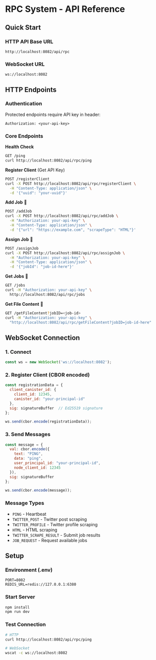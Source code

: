 # RPC System - API Reference

## Quick Start

### HTTP API Base URL
```
http://localhost:8082/api/rpc
```

### WebSocket URL
```
ws://localhost:8082
```

## HTTP Endpoints

### Authentication
Protected endpoints require API key in header:
```
Authorization: <your-api-key>
```

### Core Endpoints

**Health Check**
```bash
GET /ping
curl http://localhost:8082/api/rpc/ping
```

**Register Client** (Get API Key)
```bash
POST /registerClient
curl -X POST http://localhost:8082/api/rpc/registerClient \
  -H "Content-Type: application/json" \
  -d '{"uuid": "your-uuid"}'
```

**Add Job** 🔐
```bash
POST /addJob
curl -X POST http://localhost:8082/api/rpc/addJob \
  -H "Authorization: your-api-key" \
  -H "Content-Type: application/json" \
  -d '{"url": "https://example.com", "scrapeType": "HTML"}'
```

**Assign Job** 🔐
```bash
POST /assignJob
curl -X POST http://localhost:8082/api/rpc/assignJob \
  -H "Authorization: your-api-key" \
  -H "Content-Type: application/json" \
  -d '{"jobId": "job-id-here"}'
```

**Get Jobs** 🔐
```bash
GET /jobs
curl -H "Authorization: your-api-key" \
  http://localhost:8082/api/rpc/jobs
```

**Get File Content** 🔐
```bash
GET /getFileContent?jobID=<job-id>
curl -H "Authorization: your-api-key" \
  "http://localhost:8082/api/rpc/getFileContent?jobID=job-id-here"
```

## WebSocket Connection

### 1. Connect
```javascript
const ws = new WebSocket('ws://localhost:8082');
```

### 2. Register Client (CBOR encoded)
```javascript
const registrationData = {
  client_canister_id: {
    client_id: 12345,
    canister_id: "your-principal-id"
  },
  sig: signatureBuffer  // Ed25519 signature
};

ws.send(cbor.encode(registrationData));
```

### 3. Send Messages
```javascript
const message = {
  val: cbor.encode({
    text: "PING",
    data: "ping",
    user_principal_id: "your-principal-id",
    node_client_id: 12345
  }),
  sig: signatureBuffer
};

ws.send(cbor.encode(message));
```

### Message Types
- `PING` - Heartbeat
- `TWITTER_POST` - Twitter post scraping
- `TWITTER_PROFILE` - Twitter profile scraping
- `HTML` - HTML scraping
- `TWITTER_SCRAPE_RESULT` - Submit job results
- `JOB_REQUEST` - Request available jobs

## Setup

### Environment (.env)
```env
PORT=8082
REDIS_URL=redis://127.0.0.1:6380
```

### Start Server
```bash
npm install
npm run dev
```

### Test Connection
```bash
# HTTP
curl http://localhost:8082/api/rpc/ping

# WebSocket  
wscat -c ws://localhost:8082
```